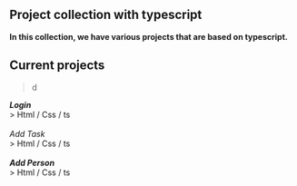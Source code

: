 ## Project collection with typescript

<b> In this collection, we have various projects that are based on typescript. </b>


## Current projects

> d

<b>
<i>Login</i><br /> 
</b>
>  Html / Css / ts <br />  <br />  
<i>Add Task</i> <br />  
> Html / Css / ts  <br />  <br />  
<b>
<i>Add Person</i> <br />  
</b>
> Html / Css / ts  <br />  <br />  
